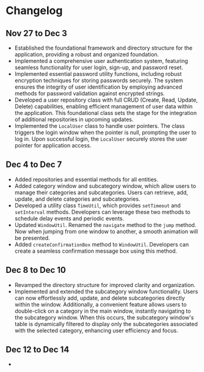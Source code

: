 # Changelog

## Nov 27  to Dec 3

* Established the foundational framework and directory structure for the application, providing a robust and organized foundation.
* Implemented a comprehensive user authentication system, featuring seamless functionality for user login, sign-up, and password reset.
* Implemented essential password utility functions, including robust encryption techniques for storing passwords securely. The system ensures the integrity of user identification by employing advanced methods for password validation against encrypted strings.
* Developed a user repository class with full CRUD (Create, Read, Update, Delete) capabilities, enabling efficient management of user data within the application. This foundational class sets the stage for the integration of additional repositories in upcoming updates.
* Implemented the `LocalUser` class to handle user pointers. The class triggers the login window when the pointer is null, prompting the user to log in. Upon successful login, the `LocalUser` securely stores the user pointer for application access.

## Dec 4 to Dec 7

* Added repositories and essential methods for all entities.
* Added category window and subcategory window, which allow users to manage their categories and subcategories. Users can retrieve, add, update, and delete categories and subcategories.
* Developed a utility class `TimeUtil`, which provides `setTimeout` and `setInterval` methods. Developers can leverage these two methods to schedule delay events and periodic events.
* Updated `WindowUtil`. Renamed the `navigate` method to the `jump` method. Now when jumping from one window to another, a smooth animation will be presented.
* Added `createConfirmationBox` method to `WindowUtil`. Developers can create a seamless confirmation message box using this method.

## Dec 8 to Dec 10

* Revamped the directory structure for improved clarity and organization.
* Implemented and extended the subcategory window functionality. Users can now effortlessly add, update, and delete subcategories directly within the window. Additionally, a convenient feature allows users to double-click on a category in the main window, instantly navigating to the subcategory window. When this occurs, the subcategory window's table is dynamically filtered to display only the subcategories associated with the selected category, enhancing user efficiency and focus.

## Dec 12 to Dec 14

* 